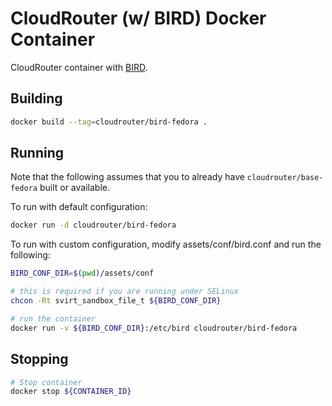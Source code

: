 # CloudRouter (w/ BIRD) Docker Container
CloudRouter container with [BIRD](http://bird.network.cz/).

## Building
```sh
docker build --tag=cloudrouter/bird-fedora .
```

## Running
Note that the following assumes that you to already have `cloudrouter/base-fedora` built or available.

To run with default configuration:
```sh
docker run -d cloudrouter/bird-fedora
```

To run with custom configuration, modify assets/conf/bird.conf and run the following:
```sh
BIRD_CONF_DIR=$(pwd)/assets/conf

# this is required if you are running under SELinux
chcon -Rt svirt_sandbox_file_t ${BIRD_CONF_DIR}

# run the container
docker run -v ${BIRD_CONF_DIR}:/etc/bird cloudrouter/bird-fedora
```

## Stopping
```sh
# Stop container
docker stop ${CONTAINER_ID}
```
